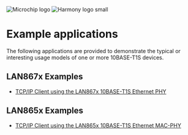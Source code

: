 ![Microchip logo](https://raw.githubusercontent.com/wiki/Microchip-MPLAB-Harmony/Microchip-MPLAB-Harmony.github.io/images/microchip_logo.png)
![Harmony logo small](https://raw.githubusercontent.com/wiki/Microchip-MPLAB-Harmony/Microchip-MPLAB-Harmony.github.io/images/microchip_mplab_harmony_logo_small.png)

# Example applications

The following applications are provided to demonstrate the typical
or interesting usage models of one or more 10BASE-T1S devices.

## LAN867x Examples
* [TCP/IP Client using the LAN867x 10BASE-T1S Ethernet PHY](./tcpip_iperf_10base_t1s/readme.md)

## LAN865x Examples
* [TCP/IP Client using the LAN865x 10BASE-T1S Ethernet MAC-PHY](./tcpip_iperf_lan865x/readme.md)
